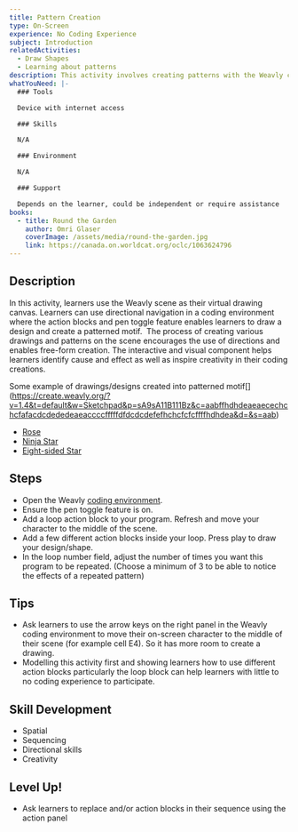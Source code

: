 ```yaml
---
title: Pattern Creation
type: On-Screen
experience: No Coding Experience
subject: Introduction
relatedActivities:
  - Draw Shapes
  - Learning about patterns
description: This activity involves creating patterns with the Weavly coding environment.
whatYouNeed: |-
  ### Tools

  Device with internet access

  ### Skills

  N/A

  ### Environment

  N/A

  ### Support

  Depends on the learner, could be independent or require assistance
books:
  - title: Round the Garden
    author: Omri Glaser
    coverImage: /assets/media/round-the-garden.jpg
    link: https://canada.on.worldcat.org/oclc/1063624796
---
```

## Description

In this activity, learners use the Weavly scene as their virtual drawing canvas. Learners can use directional navigation in a coding environment where the action blocks and pen toggle feature enables learners to draw a design and create a patterned motif.  The process of creating various drawings and patterns on the scene encourages the use of directions and enables free-form creation. The interactive and visual component helps learners identify cause and effect as well as inspire creativity in their coding creations.

Some example of drawings/designs created into patterned motif[[](https://create.weavly.org/?v=1.4&t=default&w=Sketchpad&p=sA9sA11B111Bz&c=aabffhdhdeaeaecechchcfafacdcdededeaeaccccfffffdfdcdcdefefhchcfcfcffffhdhdea&d=&s=aab)](https://create.weavly.org/?v=1.4&t=default&w=Sketchpad&p=sA9sA11B111Bz&c=aabffhdhdeaeaecechchcfafacdcdededeaeaccccfffffdfdcdcdefefhchcfcfcffffhdhdea&d=&s=aab)

* [Rose](https://create.weavly.org/?v=1.4&t=default&w=Sketchpad&p=sA9sA11B111Bz&c=aabffhdhdeaeaecechchcfafacdcdededeaeaccccfffffdfdcdcdefefhchcfcfcffffhdhdea&d=&s=aab)
* [](https://develop-0-5--c2lc-build.netlify.app/?v=0.5&p=A3D2A233&c=agd00cCcCaAaAaaaaddddbbbb0b0bCeCeAcAcAaAaDBDBB0B000)[Ninja Star](https://create.weavly.org/?v=1.4&t=default&w=Sketchpad&p=sA4sA11BB1A11z&c=abbfdhbgcgegeighfffffdhegeeeeccddfd&d=&s=abb)
* [](https://develop-0-5--c2lc-build.netlify.app/?v=0.5&p=A3b3&c=f0ccCf0f0i0i0iciclflfiiiiililflflcoco0l0lClClCiCiFfFfCcCcC0C00000cCcCf0)[Eight-sided Star](https://create.weavly.org/?v=1.4&t=default&w=Sketchpad&p=sA8sA1b1z&c=abbecfbfbgcgchchchdhdieiehfhfhghgggggfhfhegegdgdgdfdfcecedddddcdcec&d=&s=abb)

## Steps

* Open the Weavly [coding environment](https://create.weavly.org/?v=1.4&t=default&w=Sketchpad&p=&c=abb&d=&s=abb). 
* Ensure the pen toggle feature is on.
*   Add a loop action block to your program. Refresh and move your character to the middle of the scene. 
*   Add a few different action blocks inside your loop. Press play to draw your design/shape.
*   In the loop number field, adjust the number of times you want this program to be repeated. (Choose a minimum of 3 to be able to notice the effects of a repeated pattern)

## Tips

* Ask learners to use the arrow keys on the right panel in the Weavly coding environment to move their on-screen character to the middle of their scene (for example cell E4). So it has more room to create a drawing. 
* Modelling this activity first and showing learners how to use different action blocks particularly the loop block can help learners with little to no coding experience to participate.

## Skill Development

* Spatial
* Sequencing
* Directional skills
* Creativity

## Level Up!

* Ask learners to replace and/or action blocks in their sequence using the action panel